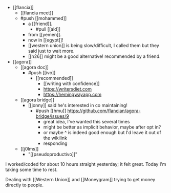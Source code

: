 - [[flancia]]
  - [[flancia meet]]
  - #push [[mohammed]]
    - a [[friend]].
      - #pull [[ald]]
    - from [[yemen]].
    - now in [[egypt]]!
    - [[western union]] is being slow/difficult, I called them but they said just to wait more.
    - [[n26]] might be a good alternative! recommended by a friend.
- [[agora]]
  - [[agora doc]]
    - #push [[ivo]]
      - [[recommended]]
        - [[writing with confidence]]
        - https://writersdiet.com
        - https://hemingwayapp.com
  - [[agora bridge]]
    - [[jonny]] said he's interested in co maintaining!
      - #push [[hmu]] https://github.com/flancian/agora-bridge/issues/9
        - great idea, I've wanted this several times
        - might be better as implicit behavior, maybe after opt in?
        - or maybe ^ is indeed good enough but I'd leave it out of the wikilink
        - responding
  - [[j0lms]]
    - "[[pseudoproductivo]]"

I worked/coded for about 10 hours straight yesterday; it felt great. Today I'm taking some time to rest.

Dealing with [[Western Union]] and [[Moneygram]] trying to get money directly to people.
